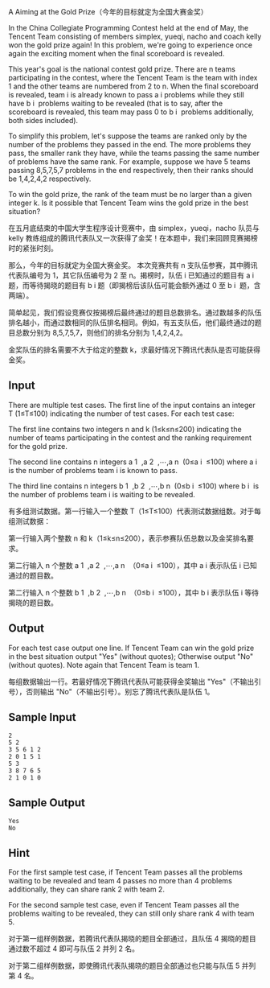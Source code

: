 A Aiming at the Gold Prize（今年的目标就定为全国大赛金奖）

In the China Collegiate Programming Contest held at the end of May, the Tencent Team consisting of members simplex, yueqi, nacho and coach kelly won the gold prize again! In this problem, we're going to experience once again the exciting moment when the final scoreboard is revealed.


This year's goal is the national contest gold prize.
There are n teams participating in the contest, where the Tencent Team is the team with index 1 and the other teams are numbered from 2 to n. When the final scoreboard is revealed, team i is already known to pass a 
i
​
  problems while they still have b 
i
​
  problems waiting to be revealed (that is to say, after the scoreboard is revealed, this team may pass 0 to b 
i
​
  problems additionally, both sides included).

To simplify this problem, let's suppose the teams are ranked only by the number of the problems they passed in the end. The more problems they pass, the smaller rank they have, while the teams passing the same number of problems have the same rank. For example, suppose we have 5 teams passing 8,5,7,5,7 problems in the end respectively, then their ranks should be 1,4,2,4,2 respectively.

To win the gold prize, the rank of the team must be no larger than a given integer k. Is it possible that Tencent Team wins the gold prize in the best situation?

在五月底结束的中国大学生程序设计竞赛中，由 simplex，yueqi，nacho 队员与 kelly 教练组成的腾讯代表队又一次获得了金奖！在本题中，我们来回顾竞赛揭榜时的紧张时刻。


那么，今年的目标就定为全国大赛金奖。
本次竞赛共有 n 支队伍参赛，其中腾讯代表队编号为 1，其它队伍编号为 2 至 n。揭榜时，队伍 i 已知通过的题目有 a 
i
​
  题，而等待揭晓的题目有 b 
i
​
  题（即揭榜后该队伍可能会额外通过 0 至 b 
i
​
  题，含两端）。

简单起见，我们假设竞赛仅按揭榜后最终通过的题目总数排名。通过数越多的队伍排名越小，而通过数相同的队伍排名相同。例如，有五支队伍，他们最终通过的题目总数分别为 8,5,7,5,7，则他们的排名分别为 1,4,2,4,2。

金奖队伍的排名需要不大于给定的整数 k，求最好情况下腾讯代表队是否可能获得金奖。

## Input
There are multiple test cases. The first line of the input contains an integer T (1≤T≤100) indicating the number of test cases. For each test case:

The first line contains two integers n and k (1≤k≤n≤200) indicating the number of teams participating in the contest and the ranking requirement for the gold prize.

The second line contains n integers a 
1
​
 ,a 
2
​
 ,⋯,a 
n
​
  (0≤a 
i
​
 ≤100) where a 
i
​
  is the number of problems team i is known to pass.

The third line contains n integers b 
1
​
 ,b 
2
​
 ,⋯,b 
n
​
  (0≤b 
i
​
 ≤100) where b 
i
​
  is the number of problems team i is waiting to be revealed.

有多组测试数据。第一行输入一个整数 T（1≤T≤100）代表测试数据组数。对于每组测试数据：

第一行输入两个整数 n 和 k（1≤k≤n≤200），表示参赛队伍总数以及金奖排名要求。

第二行输入 n 个整数 a 
1
​
 ,a 
2
​
 ,⋯,a 
n
​
 （0≤a 
i
​
 ≤100），其中 a 
i
​
  表示队伍 i 已知通过的题目数。

第二行输入 n 个整数 b 
1
​
 ,b 
2
​
 ,⋯,b 
n
​
 （0≤b 
i
​
 ≤100），其中 b 
i
​
  表示队伍 i 等待揭晓的题目数。

## Output
For each test case output one line. If Tencent Team can win the gold prize in the best situation output "Yes" (without quotes); Otherwise output "No" (without quotes). Note again that Tencent Team is team 1.

每组数据输出一行。若最好情况下腾讯代表队可能获得金奖输出 "Yes"（不输出引号），否则输出 "No"（不输出引号）。别忘了腾讯代表队是队伍 1。

## Sample Input
```
2
5 2
3 5 6 1 2
2 0 1 5 1
5 3
3 8 7 6 5
2 1 0 1 0
```
## Sample Output
```
Yes
No
```
## Hint
For the first sample test case, if Tencent Team passes all the problems waiting to be revealed and team 4 passes no more than 4 problems additionally, they can share rank 2 with team 2.

For the second sample test case, even if Tencent Team passes all the problems waiting to be revealed, they can still only share rank 4 with team 5.

对于第一组样例数据，若腾讯代表队揭晓的题目全部通过，且队伍 4 揭晓的题目通过数不超过 4 即可与队伍 2 并列 2 名。

对于第二组样例数据，即使腾讯代表队揭晓的题目全部通过也只能与队伍 5 并列第 4 名。